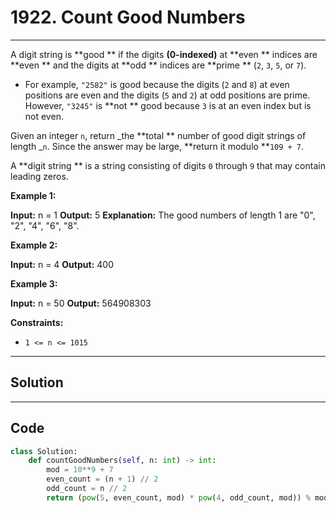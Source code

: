 # 1922. Count Good Numbers

---

A digit string is **good ** if the digits **(0-indexed)** at **even ** indices are **even ** and the digits at **odd ** indices are **prime ** (`2`, `3`, `5`, or `7`).

  * For example, `"2582"` is good because the digits (`2` and `8`) at even positions are even and the digits (`5` and `2`) at odd positions are prime. However, `"3245"` is **not ** good because `3` is at an even index but is not even.



Given an integer `n`, return _the **total ** number of good digit strings of length _`n`. Since the answer may be large, **return it modulo **`109 + 7`.

A **digit string ** is a string consisting of digits `0` through `9` that may contain leading zeros.

 

**Example 1:**


**Input:** n = 1
**Output:** 5
**Explanation:** The good numbers of length 1 are "0", "2", "4", "6", "8".


**Example 2:**


**Input:** n = 4
**Output:** 400


**Example 3:**


**Input:** n = 50
**Output:** 564908303


 

**Constraints:**

  * `1 <= n <= 1015`

---

## Solution



---

## Code
```python
class Solution:
    def countGoodNumbers(self, n: int) -> int:
        mod = 10**9 + 7
        even_count = (n + 1) // 2
        odd_count = n // 2
        return (pow(5, even_count, mod) * pow(4, odd_count, mod)) % mod
```